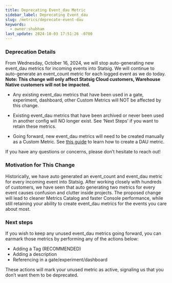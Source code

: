 ```yaml
---
title: Deprecating Event_dau Metric
sidebar_label: Deprecating Event_dau
slug: /metrics/deprecate-event-dau
keywords:
  - owner:shubham
last_update: 2024-10-03 17:51:26 -0700
---
```


### Deprecation Details

From Wednesday, October 16, 2024, we will stop auto-generating new event_dau metrics for incoming events into Statsig. We will continue to auto-generate an event_count metric for each logged event as we do today. **Note: This change will only affect Statsig Cloud customers, Warehouse Native customers will not be impacted.**

- Any existing event_dau metrics that have been used in a gate, experiment, dashboard, other Custom Metrics will NOT be affected by this change.

- Existing event_dau metrics that have been archived or never been used in another config will NO longer exist. See ‘Next Steps’ if you want to retain these metrics.

- Going forward, new event_dau metrics will need to be created manually as a Custom Metric. See [this guide](https://docs.statsig.com/metrics/custom-dau) to learn how to create a DAU metric.

If you have any questions or concerns, please don’t hesitate to reach out!

### Motivation for This Change

Historically, we have auto generated an event_count and event_dau metric for every incoming event into Statsig. After working closely with hundreds of customers, we have seen that auto generating two metrics for every event causes confusion and clutter inside projects. The proposed change will lead to cleaner Metrics Catalog and faster Console performance, while still retaining your ability to create event_dau metrics for the events you care about most.

### Next steps

If you wish to keep any unused event_dau metrics going forward, you can earmark those metrics by performing any of the actions below:

- Adding a Tag (RECOMMENDED)
- Adding a description
- Referencing in a gate/experiment/dashboard

These actions will mark your unused metric as active, signaling us that you don’t want them to be deprecated.
